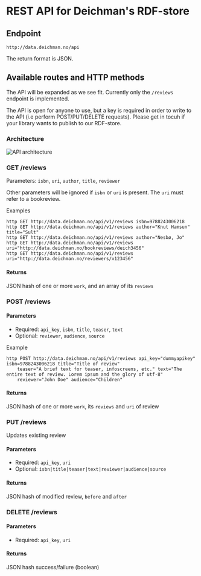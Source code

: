 # REST API for Deichman's RDF-store

## Endpoint
    http://data.deichman.no/api

The return format is JSON.

## Available routes and HTTP methods
The API will be expanded as we see fit. Currently only the `/reviews` endpoint is implemented.

The API is open for anyone to use, but a key is required in order to write to the API (i.e perform POST/PUT/DELETE requests). Please get in tocuh if your library wants to publish to our RDF-store.

### Architecture
![API architecture](https://github.com/digibib/data.deichman.api/raw/master/docs/review_rdf.svg)

### GET /reviews
Parameters: `isbn`, `uri`, `author`, `title`, `reviewer`

Other parameters will be ignored if `isbn` or `uri` is present.
The `uri` must refer to a bookreview.

Examples
```
http GET http://data.deichman.no/api/v1/reviews isbn=9788243006218
http GET http://data.deichman.no/api/v1/reviews author="Knut Hamsun" title="Sult"
http GET http://data.deichman.no/api/v1/reviews author="Nesbø, Jo"
http GET http://data.deichman.no/api/v1/reviews uri="http://data.deichman.no/bookreviews/deich3456"
http GET http://data.deichman.no/api/v1/reviews uri="http://data.deichman.no/reviewers/x123456"
```
#### Returns

JSON hash of one or more `work`, and an array of its `reviews`

### POST /reviews

#### Parameters

* Required: `api_key`, `isbn`, `title`, `teaser`, `text`
* Optional: `reviewer`, `audience`, `source`

Example
```
http POST http://data.deichman.no/api/v1/reviews api_key="dummyapikey" isbn=9788243006218 title="Title of review"
    teaser="A brief text for teaser, infoscreens, etc." text="The entire text of review. Lorem ipsum and the glory of utf-8"
    reviewer="John Doe" audience="Children"
```

#### Returns

JSON hash of one or more `work`, its `reviews` and `uri` of review

### PUT /reviews

Updates existing review

#### Parameters

* Required: `api_key`, `uri`
* Optional: `isbn|title|teaser|text|reviewer|audience|source`

#### Returns

JSON hash of modified review, `before` and `after`

### DELETE /reviews

#### Parameters

* Required:  `api_key`, `uri`

#### Returns

JSON hash success/failure (boolean)
